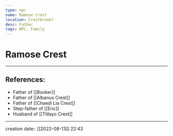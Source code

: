 ```yaml
---
type: npc
name: Ramose Crest
location: Crestbrook?
desc: Father
tags: NPC, Family
---
```


# Ramose Crest
___ 
## References: 
- Father of [[Booker]]
- Father of [[Albanus Crest]]
- Father of [[Chaedi Lia Crest]]
- Step-father of [[Eric]]
- Husband of [[Titlayo Crest]]
--- 
creation date:: [[2022-08-13]] 22:43